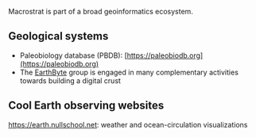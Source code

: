 Macrostrat is part of a broad geoinformatics ecosystem.

## Geological systems

- Paleobiology database (PBDB): [https://paleobiodb.org](https://paleobiodb.org)
- The [EarthByte](https://www.earthbyte.org) group is engaged in many
  complementary activities towards building a digital crust

## Cool Earth observing websites

https://earth.nullschool.net: weather and ocean-circulation visualizations
